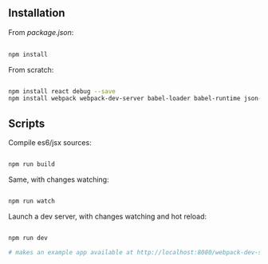 Installation
------------

From *package.json*:

```bash
  
npm install

```

From scratch:

```bash

npm install react debug --save
npm install webpack webpack-dev-server babel-loader babel-runtime json-loader --save-dev

```

Scripts
-------

Compile es6/jsx sources:

```bash

npm run build

```

Same, with changes watching:

```bash

npm run watch

```

Launch a dev server, with changes watching and hot reload:

```bash

npm run dev

# makes an example app available at http://localhost:8080/webpack-dev-server/example/index.html

```


